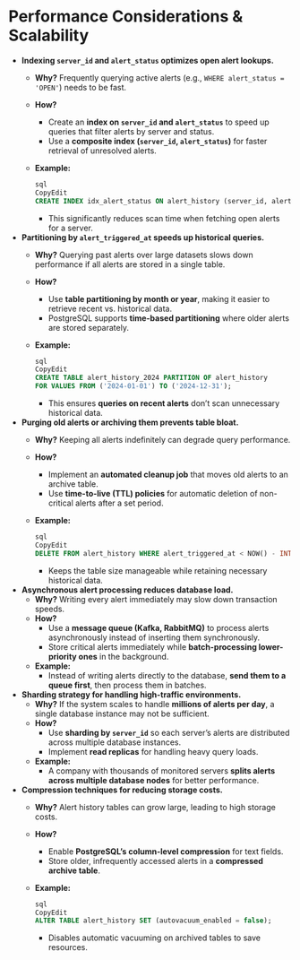 # Performance Considerations & Scalability

- **Indexing `server_id` and `alert_status` optimizes open alert lookups.**
    - **Why?** Frequently querying active alerts (e.g., `WHERE alert_status = 'OPEN'`) needs to be fast.
    - **How?**
        - Create an **index on `server_id` and `alert_status`** to speed up queries that filter alerts by server and status.
        - Use a **composite index (`server_id`, `alert_status`)** for faster retrieval of unresolved alerts.
    - **Example:**
        
        ```sql
        sql
        CopyEdit
        CREATE INDEX idx_alert_status ON alert_history (server_id, alert_status);
        
        ```
        
        - This significantly reduces scan time when fetching open alerts for a server.
- **Partitioning by `alert_triggered_at` speeds up historical queries.**
    - **Why?** Querying past alerts over large datasets slows down performance if all alerts are stored in a single table.
    - **How?**
        - Use **table partitioning by month or year**, making it easier to retrieve recent vs. historical data.
        - PostgreSQL supports **time-based partitioning** where older alerts are stored separately.
    - **Example:**
        
        ```sql
        sql
        CopyEdit
        CREATE TABLE alert_history_2024 PARTITION OF alert_history
        FOR VALUES FROM ('2024-01-01') TO ('2024-12-31');
        
        ```
        
        - This ensures **queries on recent alerts** don’t scan unnecessary historical data.
- **Purging old alerts or archiving them prevents table bloat.**
    - **Why?** Keeping all alerts indefinitely can degrade query performance.
    - **How?**
        - Implement an **automated cleanup job** that moves old alerts to an archive table.
        - Use **time-to-live (TTL) policies** for automatic deletion of non-critical alerts after a set period.
    - **Example:**
        
        ```sql
        sql
        CopyEdit
        DELETE FROM alert_history WHERE alert_triggered_at < NOW() - INTERVAL '1 year';
        
        ```
        
        - Keeps the table size manageable while retaining necessary historical data.
- **Asynchronous alert processing reduces database load.**
    - **Why?** Writing every alert immediately may slow down transaction speeds.
    - **How?**
        - Use a **message queue (Kafka, RabbitMQ)** to process alerts asynchronously instead of inserting them synchronously.
        - Store critical alerts immediately while **batch-processing lower-priority ones** in the background.
    - **Example:**
        - Instead of writing alerts directly to the database, **send them to a queue first**, then process them in batches.
- **Sharding strategy for handling high-traffic environments.**
    - **Why?** If the system scales to handle **millions of alerts per day**, a single database instance may not be sufficient.
    - **How?**
        - Use **sharding by `server_id`** so each server’s alerts are distributed across multiple database instances.
        - Implement **read replicas** for handling heavy query loads.
    - **Example:**
        - A company with thousands of monitored servers **splits alerts across multiple database nodes** for better performance.
- **Compression techniques for reducing storage costs.**
    - **Why?** Alert history tables can grow large, leading to high storage costs.
    - **How?**
        - Enable **PostgreSQL’s column-level compression** for text fields.
        - Store older, infrequently accessed alerts in a **compressed archive table**.
    - **Example:**
        
        ```sql
        sql
        CopyEdit
        ALTER TABLE alert_history SET (autovacuum_enabled = false);
        
        ```
        
        - Disables automatic vacuuming on archived tables to save resources.